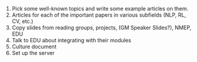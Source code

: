 1. Pick some well-known topics and write some example articles on them.
2. Articles for each of the important papers in various subfields (NLP, RL, CV, etc.)
3. Copy slides from reading groups, projects, (GM Speaker Slides?), NMEP, EDU
4. Talk to EDU about integrating with their modules
5. Culture document
6. Set up the server